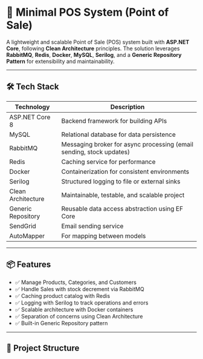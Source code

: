# 🧾 Minimal POS System (Point of Sale)

A lightweight and scalable Point of Sale (POS) system built with **ASP.NET Core**, following **Clean Architecture** principles. The solution leverages **RabbitMQ**, **Redis**, **Docker**, **MySQL**, **Serilog**, and a **Generic Repository Pattern** for extensibility and maintainability.

---

## 🛠️ Tech Stack

| Technology        | Description                                      |
|-------------------|--------------------------------------------------|
| ASP.NET Core 8     | Backend framework for building APIs              |
| MySQL             | Relational database for data persistence         |
| RabbitMQ          | Messaging broker for async processing (email sending, stock updates) |
| Redis             | Caching service for performance                  |
| Docker            | Containerization for consistent environments     |
| Serilog           | Structured logging to file or external sinks     |
| Clean Architecture| Maintainable, testable, and scalable project     |
| Generic Repository| Reusable data access abstraction using EF Core   |
| SendGrid          | Email sending service                            |
| AutoMapper        | For mapping between models                      |

---

## 📦 Features

- ✅ Manage Products, Categories, and Customers
- ✅ Handle Sales with stock decrement via RabbitMQ
- ✅ Caching product catalog with Redis
- ✅ Logging with Serilog to track operations and errors
- ✅ Scalable architecture with Docker containers
- ✅ Separation of concerns using Clean Architecture
- ✅ Built-in Generic Repository pattern

---

## 📂 Project Structure

